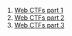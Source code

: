 1. [Web CTFs part 1](https://www.nakerah.net/index.php?media/%D9%85%D9%82%D8%AF%D9%85%D8%A9-%D8%B9%D9%86-%D8%AA%D8%AD%D8%AF%D9%8A%D8%A7%D8%AA-%D8%A7%D9%84%D8%AA%D9%82%D8%A7%D8%B7-%D8%A7%D9%84%D8%B9%D9%84%D9%85-7-web-ctfs-part-1.259/)
2. [Web CTFs part 2](https://www.nakerah.net/index.php?media/%D9%85%D9%82%D8%AF%D9%85%D8%A9-%D8%B9%D9%86-%D8%AA%D8%AD%D8%AF%D9%8A%D8%A7%D8%AA-%D8%A7%D9%84%D8%AA%D9%82%D8%A7%D8%B7-%D8%A7%D9%84%D8%B9%D9%84%D9%85-8-web-ctfs-part-2.260/)
3. [Web CTFs part 3](https://www.nakerah.net/index.php?media/%D9%85%D9%82%D8%AF%D9%85%D8%A9-%D8%B9%D9%86-%D8%AA%D8%AD%D8%AF%D9%8A%D8%A7%D8%AA-%D8%A7%D9%84%D8%AA%D9%82%D8%A7%D8%B7-%D8%A7%D9%84%D8%B9%D9%84%D9%85-9-web-ctfs-part-3.261/)
